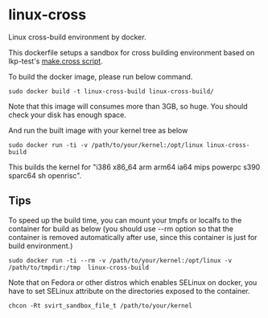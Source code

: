 # linux-cross

Linux cross-build environment by docker.

This dockerfile setups a sandbox for cross building environment based on lkp-test's [make.cross script](https://git.kernel.org/cgit/linux/kernel/git/wfg/lkp-tests.git/plain/sbin/make.cross).

To build the docker image, please run below command.
```:bash
sudo docker build -t linux-cross-build linux-cross-build/
```

Note that this image will consumes more than 3GB, so huge. You should check your disk has enough space.


And run the built image with your kernel tree as below

```:bash
sudo docker run -ti -v /path/to/your/kernel:/opt/linux linux-cross-build
```

This builds the kernel for "i386 x86\_64 arm arm64 ia64 mips powerpc s390 sparc64 sh openrisc".


## Tips

To speed up the build time, you can mount your tmpfs or localfs to the container for build as below (you should use --rm option so that the container is removed automatically after use, since this container is just for build environment.)

```:bash
sudo docker run -ti --rm -v /path/to/your/kernel:/opt/linux -v /path/to/tmpdir:/tmp  linux-cross-build
```

Note that on Fedora or other distros which enables SELinux on docker,
you have to set SELinux attribute on the directories exposed to the container.

```:bash
chcon -Rt svirt_sandbox_file_t /path/to/your/kernel
```
